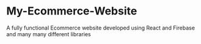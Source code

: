 # My-Ecommerce-Website
A fully functional Ecommerce website developed using React and Firebase and many many different libraries
